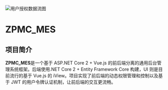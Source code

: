 ![用户授权数据流图](https://statics.codedefault.com/uploads/u/2019/05/56f6756js4.png)
# ZPMC_MES

## 项目简介

**ZPMC_MES**是一个基于 ASP.NET Core 2 + Vue.js 的前后端分离的通用后台管理系统框架。后端使用.NET Core 2 + Entity Framework Core 构建，UI 则是目前流行的基于 Vue.js 的 iView。项目实现了前后端的动态权限管理和控制以及基于 JWT 的用户令牌认证机制，让前后端的交互更流畅。
